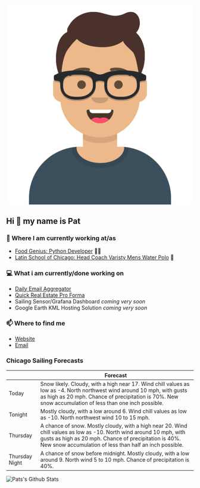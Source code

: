 [![Social banner for p-j-falconer](https://raw.githubusercontent.com/P-J-FALCONER/P-J-FALCONER/master/assets/avataaars.svg)](https://patfalconer.com/)
## Hi :wave: my name is Pat

### 💼 Where I am currently working at/as
- [Food Genius: Python Developer](https://getfoodgenius.com/) 🍔🐍
- [Latin School of Chicago: Head Coach Varisty Mens Water Polo](https://www.latinschool.org/) 🤽


### 💻 What i am currently/done working on
 - [Daily Email Aggregator](https://github.com/P-J-FALCONER/dott_daily_mail)
 - [Quick Real Estate Pro Forma](https://github.com/P-J-FALCONER/henry)
 - Sailing Sensor/Grafana Dashboard *coming very soon*
 - Google Earth KML Hosting Solution *coming very soon*

### 📫 Where to find me
 - [Website](https://patfalconer.com/)
 - [Email](mailto:patrick.j.falconer@gmail.com)


### Chicago Sailing Forecasts
|   | Forecast  |
|---|---|
| Today | Snow likely. Cloudy, with a high near 17. Wind chill values as low as -4. North northwest wind around 10 mph, with gusts as high as 20 mph. Chance of precipitation is 70%. New snow accumulation of less than one inch possible. |
| Tonight | Mostly cloudy, with a low around 6. Wind chill values as low as -10. North northwest wind 10 to 15 mph. |
| Thursday | A chance of snow. Mostly cloudy, with a high near 20. Wind chill values as low as -10. North wind around 10 mph, with gusts as high as 20 mph. Chance of precipitation is 40%. New snow accumulation of less than half an inch possible. |
| Thursday Night | A chance of snow before midnight. Mostly cloudy, with a low around 9. North wind 5 to 10 mph. Chance of precipitation is 40%. |

![Pats's Github Stats](https://github-readme-stats.vercel.app/api?username=p-j-falconer&show_icons=true&theme=radical)
